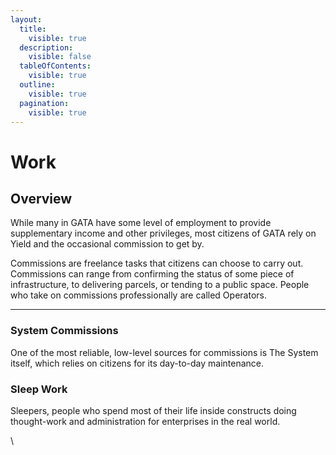 ```yaml
---
layout:
  title:
    visible: true
  description:
    visible: false
  tableOfContents:
    visible: true
  outline:
    visible: true
  pagination:
    visible: true
---
```


# Work

## Overview

While many in GATA have some level of employment to provide supplementary income and other privileges, most citizens of GATA rely on Yield and the occasional commission to get by.&#x20;

Commissions are freelance tasks that citizens can choose to carry out. Commissions can range from confirming the status of some piece of infrastructure, to delivering parcels, or tending to a public space. People who take on commissions professionally are called Operators.

***

### System Commissions

One of the most reliable, low-level sources for commissions is The System itself, which relies on citizens for its day-to-day maintenance.

### **Sleep Work**

Sleepers, people who spend most of their life inside constructs doing thought-work and administration for enterprises in the real world.

\
